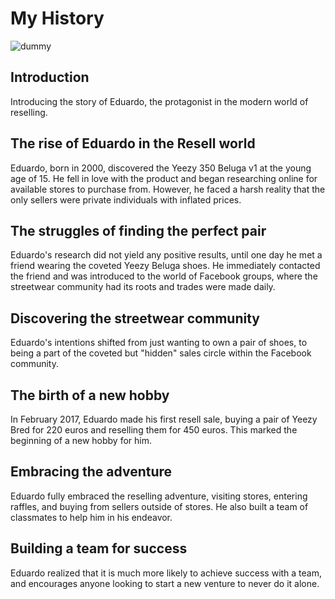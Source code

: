 # My History
![dummy](https://cdn.discordapp.com/attachments/633947157673672714/1066727542486208532/yzydummy.png)
## Introduction
Introducing the story of Eduardo, the protagonist in the modern world of reselling.

## The rise of Eduardo in the Resell world
Eduardo, born in 2000, discovered the Yeezy 350 Beluga v1 at the young age of 15. He fell in love with the product and began researching online for available stores to purchase from. However, he faced a harsh reality that the only sellers were private individuals with inflated prices.

## The struggles of finding the perfect pair
Eduardo's research did not yield any positive results, until one day he met a friend wearing the coveted Yeezy Beluga shoes. He immediately contacted the friend and was introduced to the world of Facebook groups, where the streetwear community had its roots and trades were made daily.

## Discovering the streetwear community
Eduardo's intentions shifted from just wanting to own a pair of shoes, to being a part of the coveted but "hidden" sales circle within the Facebook community.

## The birth of a new hobby
In February 2017, Eduardo made his first resell sale, buying a pair of Yeezy Bred for 220 euros and reselling them for 450 euros. This marked the beginning of a new hobby for him.

## Embracing the adventure
Eduardo fully embraced the reselling adventure, visiting stores, entering raffles, and buying from sellers outside of stores. He also built a team of classmates to help him in his endeavor.

## Building a team for success
Eduardo realized that it is much more likely to achieve success with a team, and encourages anyone looking to start a new venture to never do it alone.